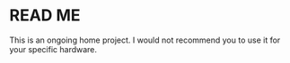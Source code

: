 # READ ME

This is an ongoing home project.
I would not recommend you to use it for your specific hardware.

